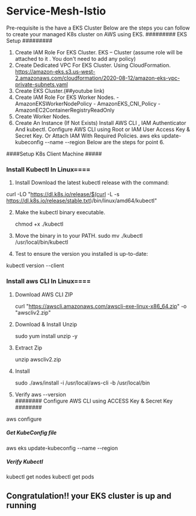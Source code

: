# Service-Mesh-Istio
Pre-requisite is the have a EKS Cluster
Below are the steps you can follow to create your managed K8s cluster on AWS using EKS.
#########
EKS Setup
#########
1) Create IAM Role For EKS Cluster.
      EKS – Cluster (assume role will be attached to it . You don't need to add any policy)
2) Create Dedicated VPC For EKS Cluster. Using CloudFormation. 
     https://amazon-eks.s3.us-west-2.amazonaws.com/cloudformation/2020-08-12/amazon-eks-vpc-private-subnets.yaml 
3) Create EKS Cluster.(##youtube link)
4) Create IAM Role For EKS Worker Nodes.
       -  AmazonEKSWorkerNodePolicy
       -  AmazonEKS_CNI_Policy
       -  AmazonEC2ContainerRegistryReadOnly 
5) Create Worker Nodes.
6) Create An Instance (If Not Exists) Install AWS CLI , IAM Authenticator And kubectl. Configure AWS CLI using Root or IAM User Access Key & Secret Key. Or Attach IAM With Required       Policies.
      aws eks update-kubeconfig --name <ClusterName> --region <RegionName>
   Below are the steps for point 6.

####Setup K8s Client Machine #####

### Install Kubectl In Linux====

1) Install Download the latest kubectl release with the command:

curl -LO "https://dl.k8s.io/release/$(curl -L -s https://dl.k8s.io/release/stable.txt)/bin/linux/amd64/kubectl"

2) Make the kubectl binary executable. 

     chmod +x ./kubectl
	 
3) Move the binary in to your PATH.
      sudo mv ./kubectl /usr/local/bin/kubectl
4) Test to ensure the version you installed is up-to-date:

kubectl version --client	 

### Install aws CLI In Linux====

1) Download AWS CLI ZIP
    
	curl "https://awscli.amazonaws.com/awscli-exe-linux-x86_64.zip" -o "awscliv2.zip"

2) Download & Install Unzip
   
    sudo yum install unzip -y
   
4) Extract Zip
   
    unzip awscliv2.zip
   	
6) Install
   
	sudo ./aws/install -i /usr/local/aws-cli -b /usr/local/bin

8) Verify
  aws --version		
######## Configure AWS CLI using ACCESS Key & Secret Key ########

aws configure

##### Get KubeConfig file #####

aws eks update-kubeconfig --name <ClusterName> --region <RegionName> 

##### Verify Kubectl #####
kubectl get nodes
kubectl get pods 
## Congratulation!! your EKS cluster is up and running ######

